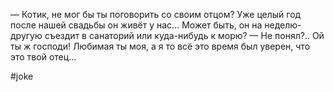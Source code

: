 
— Котик, не мог бы ты поговорить со своим отцом? Уже целый год после нашей свадьбы он живёт у нас... Может быть, он на неделю-другую съездит в санаторий или куда-нибудь к морю?
 — Не понял?.. Ой ты ж господи! Любимая ты моя, а я то всё это время был уверен, что это твой отец...

#joke 



